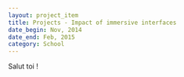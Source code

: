 ```yaml
---
layout: project_item
title: Projects - Impact of immersive interfaces
date_begin: Nov, 2014
date_end: Feb, 2015
category: School
---
```

Salut toi !